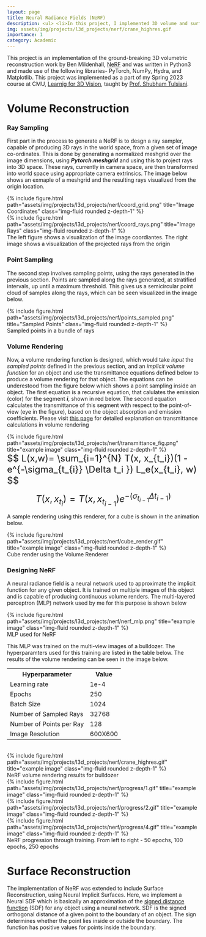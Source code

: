 ```yaml
---
layout: page
title: Neural Radiance Fields (NeRF)
description: <ul> <li>In this project, I implemented 3D volume and surface rendering pipelines, using NeRF</li> <li>The project was implemented in Python3. I also extended the baseline to improve surface reconstruction with realistic lights using Phong Relighting and improved radiance computation using heiraarchical point sampling </li>  </ul>
img: assets/img/projects/l3d_projects/nerf/crane_highres.gif
importance: 1
category: Academic
---
```


This project is an implementation of the ground-breaking 3D volumetric reconstruction work by Ben Mildenhall, [NeRF](https://www.matthewtancik.com/nerf) and was written in Python3 and made use of the following libraries- PyTorch, NumPy, Hydra, and Matplotlib. This project was implemented as a part of my Spring 2023 course at CMU, [Learnig for 3D Vision](https://learning3d.github.io/), taught by [Prof. Shubham Tulsiani](http://shubhtuls.github.io/).

# Volume Reconstruction

### Ray Sampling
First part in the process to generate a NeRF is to desgn a ray sampler, capable of producing 3D rays in the world space, from a given set of image co-ordinates. This is done by generating a normalized meshgrid over the image dimensions, using ***Pytorch.meshgrid*** and using this to project rays into 3D space. These rays, currently in camera space, are then transformed into world space using appropriate camera extrinsics. The image below shows an exmaple of a meshgrid and the resulting rays visualized from the origin location.

<div class="row justify-content-sm-center">
    <div class="col-sm-4 mt-3 mt-md-0">
        {% include figure.html path="assets/img/projects/l3d_projects/nerf/coord_grid.png" title="Image Coordinates" class="img-fluid rounded z-depth-1" %}
    </div>
    <div class="col-sm-4 mt-3 mt-md-0">
        {% include figure.html path="assets/img/projects/l3d_projects/nerf/coord_rays.png" title="Image Rays" class="img-fluid rounded z-depth-1" %}
    </div>
</div>
<div class="caption">
    The left figure shows a visualization of the image coordiantes. The right image shows a visualization of the projected rays from the origin
</div>

### Point Sampling
The second step involves sampling points, using the rays generated in the previous section. Points are sampled along the rays generated, at stratified intervals, up until a maximum threshold. This gives us a semicircular point cloud of samples along the rays, which can be seen visualized in the image below.

<div class="row justify-content-sm-center">
    <div class="col-sm-0 mt-0 mt-md-0">
        {% include figure.html path="assets/img/projects/l3d_projects/nerf/points_sampled.png" title="Sampled Points" class="img-fluid rounded z-depth-1" %}
    </div>
</div>
<div class="caption">
    Sampled points in a bundle of rays
</div>

### Volume Rendering
Now, a volume rendering function is designed, which would take *input* the *sampled points* defined in the previous section, and an *implicit volume function* for an object and use the transmittance equations defined below to produce a volume rendering for that object. The equations can be underestood from the figure below which shows a point sampling inside an object. The first equation is a recursive equation, that calulates the emission (color) for the segment ***i***, shown in red below. The second equation calculates the transmittance of this segment with respect to the point-of-view (eye in the figure), based on the object absorption and emission coefficients. Please visit [this page](https://taiya.github.io/pubs/tagliasacchi2022volume.pdf) for detailed explanation on transmittance calculations in volume rendering

<div class="row justify-content-sm-center">
    <div class="col-sm-8 mt-0 mt-md-0">
        {% include figure.html path="assets/img/projects/l3d_projects/nerf/transmittance_fig.png" title="example image" class="img-fluid rounded z-depth-1" %}
    </div>
</div>

<font size="+2">
$$ L(x,w)= \sum_{i=1}^{N} T(x, x_{t_i})(1 - e^{-\sigma_{t_{i}} \Delta t_i }) L_e(x_{t_i}, w) $$

$$ T(x, x_{t_i}) = T(x, x_{t_{i-1}})e^{-(\sigma_{t_{i-1}} \Delta t_{i-1})} $$
</font>

A sample rendering using this renderer, for a cube is shown in the animation below.

<div class="row justify-content-sm-center">
    <div class="col-sm-0 mt-0 mt-md-0">
        {% include figure.html path="assets/img/projects/l3d_projects/nerf/cube_render.gif" title="example image" class="img-fluid rounded z-depth-1" %}
    </div>
</div>
<div class="caption">
    Cube render using the Volume Renderer
</div>

### Designing NeRF
A neural radiance field is a neural network used to approximate the implicit function for any given object. It is trained on multiple images of this object and is capable of producing continuous volume renders. The multi-layered perceptron (MLP) network used by me for this purpose is shown below

<div class="row justify-content-sm-center">
    <div class="col-sm-8 mt-0 mt-md-0">
        {% include figure.html path="assets/img/projects/l3d_projects/nerf/nerf_mlp.png" title="example image" class="img-fluid rounded z-depth-1" %}
    </div>
</div>
<div class="caption">
    MLP used for NeRF
</div>

This MLP was trained on the multi-view images of a bulldozer. The hyperparamters used for this training are listed in the table below. The results of the volume rendering can be seen in the image below.


<div class="row justify-content-sm-center">
    <table style="shrink;">
    <tr>
        <th>Hyperparameter</th>
        <th>Value</th>
    </tr>
    <tr>
        <td>Learning rate</td>
        <td>1e-4</td>
    </tr>
    <tr>
        <td>Epochs</td>
        <td>250</td>
    </tr>
    <tr>
        <td>Batch Size</td>
        <td>1024</td>
    </tr>
    <tr>
        <td>Number of Sampled Rays</td>
        <td>32768</td>
    </tr>
    <tr>
        <td>Number of Points per Ray</td>
        <td>128</td>
    </tr>
    <tr>
        <td>Image Resolution</td>
        <td>600X600</td>
    </tr>
    </table>
</div>
<br>
<div class="row justify-content-sm-center">
    <div class="col-sm-0 mt-0 mt-md-0">
        {% include figure.html path="assets/img/projects/l3d_projects/nerf/crane_highres.gif" title="example image" class="img-fluid rounded z-depth-1" %}
    </div>
</div>
<div class="caption">
    NeRF volume rendering results for bulldozer
</div>


<div class="row justify-content-sm-center">
    <div class="col-sm-4 mt-md-0">
        {% include figure.html path="assets/img/projects/l3d_projects/nerf/progress/1.gif" title="example image" class="img-fluid rounded z-depth-1" %}
    </div>
    <div class="col-sm-4 mt-md-0">
        {% include figure.html path="assets/img/projects/l3d_projects/nerf/progress/2.gif" title="example image" class="img-fluid rounded z-depth-1" %}
    </div>
    <div class="col-sm-4 mt-md-0">
        {% include figure.html path="assets/img/projects/l3d_projects/nerf/progress/4.gif" title="example image" class="img-fluid rounded z-depth-1" %}
    </div>
</div>
<div class="caption">
    NeRF progression through training. From left to right - 50 epochs, 100 epochs, 250 epochs
</div>

# Surface Reconstruction

The implementation of NeRF was extended to include Surface Reconstruction, using Neural Implicit Surfaces. Here, we implement a Neural SDF which is basically an approximation of the [signed distance function](https://en.wikipedia.org/wiki/Signed_distance_function) (SDF) for any object using a neural network. SDF is the signed orthogonal distance of a given point to the boundary of an object. The sign determines whether the point lies inside or outside the boundary. The function has positive values for points inside the boundary.